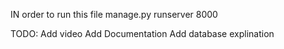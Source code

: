 IN order to run this file manage.py runserver 8000 

TODO:
Add video 
Add Documentation
Add database explination
